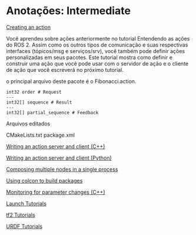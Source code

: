 # Anotações: Intermediate


[Creating an action](http://docs.ros.org/en/galactic/Tutorials/Actions/Creating-an-Action.html)  

Você aprendeu sobre ações anteriormente no tutorial Entendendo as ações do ROS 2. Assim como os outros tipos de comunicação e suas respectivas interfaces (tópicos/msg e serviços/srv), você também pode definir ações personalizadas em seus pacotes. Este tutorial mostra como definir e construir uma ação que você pode usar com o servidor de ação e o cliente de ação que você escreverá no próximo tutorial.


o principal arquivo deste pacote é o Fibonacci.action.
```
int32 order # Request
---
int32[] sequence # Result
---
int32[] partial_sequence # Feedback
```  

Arquivos editados

CMakeLists.txt
package.xml


[Writing an action server and client (C++)]()  

[Writing an action server and client (Python)]()  

[Composing multiple nodes in a single process]()  

[Using colcon to build packages]()  

[Monitoring for parameter changes (C++)]()  

[Launch Tutorials]()  

[tf2 Tutorials]()  

[URDF Tutorials]()  
